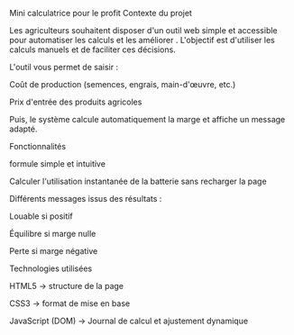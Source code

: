 Mini calculatrice pour le profit
Contexte du projet

Les agriculteurs souhaitent disposer d'un outil web simple et accessible pour automatiser les calculs et les améliorer .
L'objectif est d'utiliser les calculs manuels et de faciliter ces décisions.

L'outil vous permet de saisir :

Coût de production (semences, engrais, main-d'œuvre, etc.)

Prix d'entrée des produits agricoles

Puis, le système calcule automatiquement la marge et affiche un message adapté.

Fonctionnalités

formule simple et intuitive

Calculer l'utilisation instantanée de la batterie sans recharger la page

Différents messages issus des résultats :

 Louable si positif

Équilibre si marge nulle

Perte si marge négative

 Technologies utilisées

HTML5 → structure de la page

CSS3 → format de mise en base

JavaScript (DOM) → Journal de calcul et ajustement dynamique
